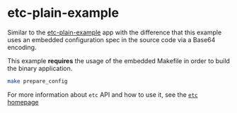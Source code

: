 # etc-plain-example

Similar to the [etc-plain-example]() app with the difference that this example
uses an embedded configuration spec in the source code via a Base64 encoding.

This example __requires__ the usage of the embedded Makefile in order to build
the binary application.

```bash
make prepare_config
```

For more information about `etc` API and how to use it, see
the [`etc` homepage](https://github.com/roman/Haskell-etc)
